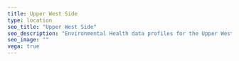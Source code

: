 ```yaml
---
title: Upper West Side
type: location
seo_title: "Upper West Side"
seo_description: "Environmental Health data profiles for the Upper West Side neighborhood of NYC."
seo_image: ""
vega: true
---
```

